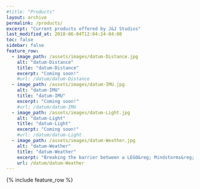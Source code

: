 ```yaml
---
#title: "Products"
layout: archive
permalink: /products/
excerpt: "Current products offered by J&J Studios"
last_modified_at: 2018-06-04T12:04:24-04:00
toc: false
sidebar: false
feature_row:
  - image_path: /assets/images/datum-Distance.jpg
    alt: "datum-Distance"
    title: "datum-Distance"
    excerpt: "Coming soon!"
    #url: /datum/datum-Distance
  - image_path: /assets/images/datum-IMU.jpg
    alt: "datum-IMU"
    title: "datum-IMU"
    excerpt: "Coming soon!"
    #url: /datum/datum-IMU
  - image_path: /assets/images/datum-Light.jpg
    alt: "datum-Light"
    title: "datum-Light"
    excerpt: "Coming soon!"
    #url: /datum/datum-Light
  - image_path: /assets/images/datum-Weather.jpg
    alt: "datum-Weather"
    title: "datum-Weather"
    excerpt: "Breaking the barrier between a LEGO&reg; Mindstorms&reg; sensor and a breakout board."              
    url: /datum/datum-Weather
---
```


{% include feature_row %}
